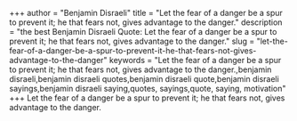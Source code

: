 +++
author = "Benjamin Disraeli"
title = "Let the fear of a danger be a spur to prevent it; he that fears not, gives advantage to the danger."
description = "the best Benjamin Disraeli Quote: Let the fear of a danger be a spur to prevent it; he that fears not, gives advantage to the danger."
slug = "let-the-fear-of-a-danger-be-a-spur-to-prevent-it-he-that-fears-not-gives-advantage-to-the-danger"
keywords = "Let the fear of a danger be a spur to prevent it; he that fears not, gives advantage to the danger.,benjamin disraeli,benjamin disraeli quotes,benjamin disraeli quote,benjamin disraeli sayings,benjamin disraeli saying,quotes, sayings,quote, saying, motivation"
+++
Let the fear of a danger be a spur to prevent it; he that fears not, gives advantage to the danger.
